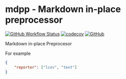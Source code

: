 # mdpp - Markdown in-place preprocessor

[![GitHub Workflow Status](https://img.shields.io/github/actions/workflow/status/acuarica/mdpp/test.yml?style=flat&logo=githubactions)](https://github.com/acuarica/mdpp/actions/workflows/test.yml)
[![codecov](https://codecov.io/github/acuarica/mdpp/graph/badge.svg?token=O1XDX10UYG)](https://codecov.io/github/acuarica/mdpp)
[![GitHub](https://img.shields.io/github/license/acuarica/mdpp?style=flat)](https://github.com/acuarica/mdpp/blob/main/LICENSE)

Markdown in-place Preprocesor

For example

```json .c8rc.json
{
    "reporter": ["lcov", "text"]
}
```
